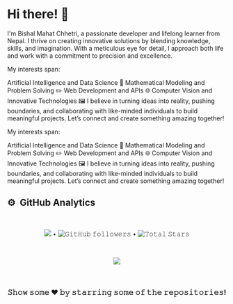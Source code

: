 <h1>Hi there! 👋</h1>

I'm Bishal Mahat Chhetri, a passionate developer and lifelong learner from Nepal. I thrive on creating innovative solutions by blending knowledge, skills, and imagination. With a meticulous eye for detail, I approach both life and work with a commitment to precision and excellence.

My interests span:

Artificial Intelligence and Data Science 🌟
Mathematical Modeling and Problem Solving ✏️
Web Development and APIs 🌐
Computer Vision and Innovative Technologies 🖼️
I believe in turning ideas into reality, pushing boundaries, and collaborating with like-minded individuals to build meaningful projects. Let’s connect and create something amazing together!

My interests span:

Artificial Intelligence and Data Science 🌟
Mathematical Modeling and Problem Solving ✏️
Web Development and APIs 🌐
Computer Vision and Innovative Technologies 🖼️
I believe in turning ideas into reality, pushing boundaries, and collaborating with like-minded individuals to build meaningful projects. Let’s connect and create something amazing together!


## ⚙️ &nbsp;GitHub Analytics

<br/>

<p align="center">
  <img src="https://komarev.com/ghpvc/?username=arunism&color=blue"> •  
  <img alt="𝙶𝚒𝚝𝙷𝚞𝚋 𝚏𝚘𝚕𝚕𝚘𝚠𝚎𝚛𝚜" src="https://img.shields.io/github/followers/arunism?label=Followers&style=social"> •   
  <img src="https://img.shields.io/github/stars/arunism?label=Stars" alt="𝚃𝚘𝚝𝚊𝚕 𝚂𝚝𝚊𝚛𝚜">
</p>


<!-- ![𝚝𝚛𝚘𝚙𝚑𝚢](https://github-profile-trophy.vercel.app/?username=arunism&column=8&margin-w=50&margin-h=50&no-bg=true&no-frame=true&theme=juicyfresh) -->

<br/>

<p align="center">
  <img align="center" src="https://github-readme-streak-stats.herokuapp.com/?user=arunism&theme=dark&hide_border=true"/>
</p>


<!-- <details open="">
<summary>
  <g-emoji class="g-emoji" alias="chart_with_upwards_trend" fallback-src="https://github.githubassets.com/images/icons/emoji/unicode/1f4c8.png">📈</g-emoji>
  <strong>𝙶𝚒𝚝𝚑𝚞𝚋 𝚂𝚝𝚊𝚝𝚜 : </strong>
</summary>
<br>

<p align="center">
    <img align="center" src="https://github-readme-stats.vercel.app/api?username=arunism&show_icons=true&hide_border=true&title_color=94b4a4&amp&icon_color=FFFFFF&amp&text_color=FFFFFF&amp&bg_color=000000&count_private=true&include_all_commits=true"/>
    <img align="center" height="195px" src="https://github-readme-stats.vercel.app/api/top-langs/?username=arunism&text_color=FFFFFF&bg_color=000000&title_color=94b4a4&langs_count=15&layout=compact&hide_border=true" />
</p>
</details>
<br> -->


<!-- 
## 📈 &nbsp;Contribution Graph

![𝚐𝚒𝚝𝚑𝚞𝚋 𝚐𝚛𝚊𝚙𝚑](https://activity-graph.herokuapp.com/graph?username=arunism&theme=react-dark&hide_border=true&area=true)
-->

<!--
## 🌞 &nbsp;Quote

<h4 align="center">
  
```diff
       o o                                              
       | |                                              
      _L_L_                                             
   ❮\/__-__\/❯    Programming isn't about what you know 
   ❮(|~o.o~|)❯     It's about what you can figure out   
   ❮/ \`-'/ \❯                                          
     _/`U'\_                                            
    ( .   . )        .----------------------------.     
   / /     \ \       | while( ! (succed=try() ) ) |     
   \ |  ,  | /       '----------------------------'     
    \|=====|/                                           
     |_.^._|                                            
     | |"| |                                            
     ( ) ( )     Testing leads to failure and           
     |_| |_|    failure leads to understanding          
 _.-' _j L_ '-._                                        
(___.'     '.___)                                       
```

</h4>
-->
  
<!-- ![𝙶𝚒𝚝𝚑𝚞𝚋 𝙲𝚘𝚗𝚝𝚛𝚒𝚋𝚞𝚝𝚒𝚘𝚗 𝙶𝚛𝚊𝚙𝚑](github-contribution-grid-snake.svg) -->

<br/>

<!-- **I'm an Early 🐤** 

```text
🌞 Morning    151 commits    █████░░░░░░░░░░░░░░░░░░░░   23.48% 
🌆 Daytime    261 commits    ██████████░░░░░░░░░░░░░░░   40.59% 
🌃 Evening    110 commits    ████░░░░░░░░░░░░░░░░░░░░░   17.11% 
🌙 Night      121 commits    ████░░░░░░░░░░░░░░░░░░░░░   18.82%

``` -->

<div align="center">
  
### 𝚂𝚑𝚘𝚠 𝚜𝚘𝚖𝚎 ❤️ 𝚋𝚢 𝚜𝚝𝚊𝚛𝚛𝚒𝚗𝚐 𝚜𝚘𝚖𝚎 𝚘𝚏 𝚝𝚑𝚎 𝚛𝚎𝚙𝚘𝚜𝚒𝚝𝚘𝚛𝚒𝚎𝚜!
 
</div>

#
